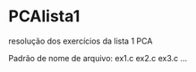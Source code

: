 # PCAlista1
resolução dos exercícios da lista 1 PCA

Padrão de nome de arquivo:
ex1.c
ex2.c
ex3.c
...
